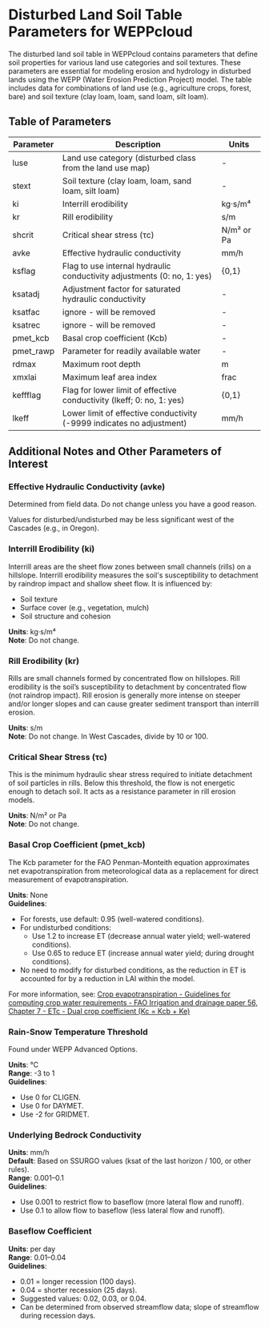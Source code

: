 # Disturbed Land Soil Table Parameters for WEPPcloud

The disturbed land soil table in WEPPcloud contains parameters that define soil properties for various land use categories and soil textures. These parameters are essential for modeling erosion and hydrology in disturbed lands using the WEPP (Water Erosion Prediction Project) model. The table includes data for combinations of land use (e.g., agriculture crops, forest, bare) and soil texture (clay loam, loam, sand loam, silt loam).

## Table of Parameters

| Parameter     | Description                                                              | Units        |
|---------------|--------------------------------------------------------------------------|--------------|
| luse          | Land use category (disturbed class from the land use map)                | -            |
| stext         | Soil texture (clay loam, loam, sand loam, silt loam)                     | -            |
| ki            | Interrill erodibility                                                   | kg·s/m⁴      |
| kr            | Rill erodibility                                                        | s/m          |
| shcrit        | Critical shear stress (τc)                                               | N/m² or Pa   |
| avke          | Effective hydraulic conductivity                                        | mm/h         |
| ksflag        | Flag to use internal hydraulic conductivity adjustments (0: no, 1: yes) | {0,1}        |
| ksatadj       | Adjustment factor for saturated hydraulic conductivity                   | -            |
| ksatfac       | ignore - will be removed                                                 | -            |
| ksatrec       | ignore - will be removed                                                 | -            |
| pmet_kcb      | Basal crop coefficient (Kcb)                                             | -            |
| pmet_rawp     | Parameter for readily available water                                   | -            |
| rdmax         | Maximum root depth                                                      | m            |
| xmxlai        | Maximum leaf area index                                                 | frac         |
| keffflag      | Flag for lower limit of effective conductivity (lkeff; 0: no, 1: yes)   | {0,1}        |
| lkeff         | Lower limit of effective conductivity (-9999 indicates no adjustment)    | mm/h         |

## Additional Notes and Other Parameters of Interest

### Effective Hydraulic Conductivity (avke)

Determined from field data. Do not change unless you have a good reason.

Values for disturbed/undisturbed may be less significant west of the Cascades (e.g., in Oregon).

### Interrill Erodibility (ki)

Interrill areas are the sheet flow zones between small channels (rills) on a hillslope. Interrill erodibility measures the soil's susceptibility to detachment by raindrop impact and shallow sheet flow. It is influenced by:

- Soil texture
- Surface cover (e.g., vegetation, mulch)
- Soil structure and cohesion

**Units**: kg·s/m⁴  
**Note**: Do not change.

### Rill Erodibility (kr)

Rills are small channels formed by concentrated flow on hillslopes. Rill erodibility is the soil’s susceptibility to detachment by concentrated flow (not raindrop impact). Rill erosion is generally more intense on steeper and/or longer slopes and can cause greater sediment transport than interrill erosion.

**Units**: s/m  
**Note**: Do not change. In West Cascades, divide by 10 or 100.

### Critical Shear Stress (τc)

This is the minimum hydraulic shear stress required to initiate detachment of soil particles in rills. Below this threshold, the flow is not energetic enough to detach soil. It acts as a resistance parameter in rill erosion models.

**Units**: N/m² or Pa  
**Note**: Do not change.

### Basal Crop Coefficient (pmet_kcb)

The Kcb parameter for the FAO Penman-Monteith equation approximates net evapotranspiration from meteorological data as a replacement for direct measurement of evapotranspiration.

**Units**: None  
**Guidelines**:
- For forests, use default: 0.95 (well-watered conditions).
- For undisturbed conditions:
  - Use 1.2 to increase ET (decrease annual water yield; well-watered conditions).
  - Use 0.65 to reduce ET (increase annual water yield; during drought conditions).
- No need to modify for disturbed conditions, as the reduction in ET is accounted for by a reduction in LAI within the model.

For more information, see: [Crop evapotranspiration - Guidelines for computing crop water requirements - FAO Irrigation and drainage paper 56, Chapter 7 - ETc - Dual crop coefficient (Kc = Kcb + Ke)](https://www.fao.org/4/x0490e/x0490e0c.htm#chapter%207%20%20%20etc%20%20%20dual%20crop%20coefficient%20(kc%20=%20kcb%20+%20ke))

### Rain-Snow Temperature Threshold

Found under WEPP Advanced Options.

**Units**: °C  
**Range**: -3 to 1  
**Guidelines**:
- Use 0 for CLIGEN.
- Use 0 for DAYMET.
- Use -2 for GRIDMET.

### Underlying Bedrock Conductivity

**Units**: mm/h  
**Default**: Based on SSURGO values (ksat of the last horizon / 100, or other rules).  
**Range**: 0.001–0.1  
**Guidelines**:
- Use 0.001 to restrict flow to baseflow (more lateral flow and runoff).
- Use 0.1 to allow flow to baseflow (less lateral flow and runoff).

### Baseflow Coefficient

**Units**: per day  
**Range**: 0.01–0.04  
**Guidelines**:
- 0.01 = longer recession (100 days).
- 0.04 = shorter recession (25 days).
- Suggested values: 0.02, 0.03, or 0.04.
- Can be determined from observed streamflow data; slope of streamflow during recession days.
